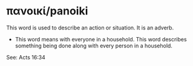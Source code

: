 # πανοικί/panoiki
This word is used to describe an action or situation. It is an adverb.
* This word means with everyone in a household. This word describes something being done along with every person in a household.

See: Acts 16:34
